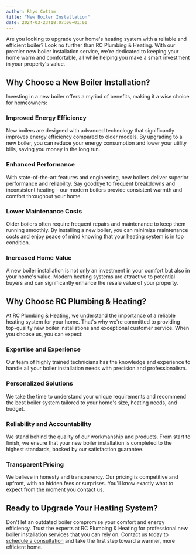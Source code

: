 ```yaml
---
author: Rhys Cottam
title: "New Boiler Installation"
date: 2024-03-23T18:07:06+01:00
---
```



Are you looking to upgrade your home's heating system with a reliable and efficient boiler? Look no further than RC Plumbing & Heating. With our premier new boiler installation service, we're dedicated to keeping your home warm and comfortable, all while helping you make a smart investment in your property's value.

## Why Choose a New Boiler Installation?

Investing in a new boiler offers a myriad of benefits, making it a wise choice for homeowners:

### Improved Energy Efficiency

New boilers are designed with advanced technology that significantly improves energy efficiency compared to older models. By upgrading to a new boiler, you can reduce your energy consumption and lower your utility bills, saving you money in the long run.

### Enhanced Performance

With state-of-the-art features and engineering, new boilers deliver superior performance and reliability. Say goodbye to frequent breakdowns and inconsistent heating—our modern boilers provide consistent warmth and comfort throughout your home.

### Lower Maintenance Costs

Older boilers often require frequent repairs and maintenance to keep them running smoothly. By installing a new boiler, you can minimize maintenance costs and enjoy peace of mind knowing that your heating system is in top condition.

### Increased Home Value

A new boiler installation is not only an investment in your comfort but also in your home's value. Modern heating systems are attractive to potential buyers and can significantly enhance the resale value of your property.

## Why Choose RC Plumbing & Heating?

At RC Plumbing & Heating, we understand the importance of a reliable heating system for your home. That's why we're committed to providing top-quality new boiler installations and exceptional customer service. When you choose us, you can expect:

### Expertise and Experience

Our team of highly trained technicians has the knowledge and experience to handle all your boiler installation needs with precision and professionalism.

### Personalized Solutions

We take the time to understand your unique requirements and recommend the best boiler system tailored to your home's size, heating needs, and budget.

### Reliability and Accountability

We stand behind the quality of our workmanship and products. From start to finish, we ensure that your new boiler installation is completed to the highest standards, backed by our satisfaction guarantee.

### Transparent Pricing

We believe in honesty and transparency. Our pricing is competitive and upfront, with no hidden fees or surprises. You'll know exactly what to expect from the moment you contact us.

## Ready to Upgrade Your Heating System?

Don't let an outdated boiler compromise your comfort and energy efficiency. Trust the experts at RC Plumbing & Heating for professional new boiler installation services that you can rely on. Contact us today to [schedule a consultation](/#consultation) and take the first step toward a warmer, more efficient home.
